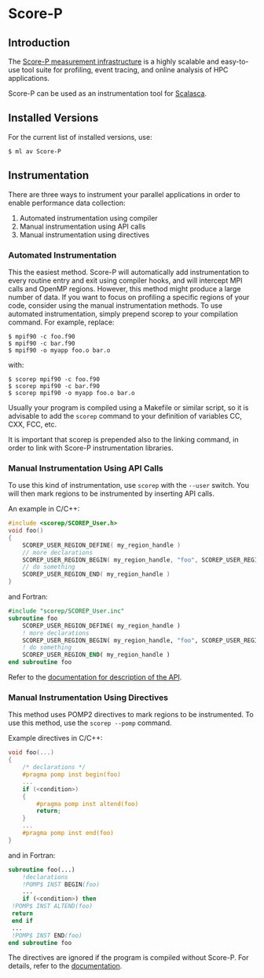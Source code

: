 # Score-P

## Introduction

The [Score-P measurement infrastructure][a] is a highly scalable and easy-to-use tool suite for profiling, event tracing, and online analysis of HPC applications.

Score-P can be used as an instrumentation tool for [Scalasca][1].

## Installed Versions

For the current list of installed versions, use:

```console
$ ml av Score-P
```

## Instrumentation

There are three ways to instrument your parallel applications in order to enable performance data collection:

1. Automated instrumentation using compiler
1. Manual instrumentation using API calls
1. Manual instrumentation using directives

### Automated Instrumentation

This the easiest method. Score-P will automatically add instrumentation to every routine entry and exit using compiler hooks, and will intercept MPI calls and OpenMP regions. However, this method might produce a large number of data. If you want to focus on profiling a specific regions of your code, consider using the manual instrumentation methods. To use automated instrumentation, simply prepend scorep to your compilation command. For example, replace:

```console
$ mpif90 -c foo.f90
$ mpif90 -c bar.f90
$ mpif90 -o myapp foo.o bar.o
```

with:

```console
$ scorep mpif90 -c foo.f90
$ scorep mpif90 -c bar.f90
$ scorep mpif90 -o myapp foo.o bar.o
```

Usually your program is compiled using a Makefile or similar script, so it is advisable to add the `scorep` command to your definition of variables CC, CXX, FCC, etc.

It is important that scorep is prepended also to the linking command, in order to link with Score-P instrumentation libraries.

### Manual Instrumentation Using API Calls

To use this kind of instrumentation, use `scorep` with the `--user` switch. You will then mark regions to be instrumented by inserting API calls.

An example in C/C++:

```cpp
#include <scorep/SCOREP_User.h>
void foo()
{
    SCOREP_USER_REGION_DEFINE( my_region_handle )
    // more declarations
    SCOREP_USER_REGION_BEGIN( my_region_handle, "foo", SCOREP_USER_REGION_TYPE_COMMON )
    // do something
    SCOREP_USER_REGION_END( my_region_handle )
}
```

and Fortran:

```fortran
#include "scorep/SCOREP_User.inc"
subroutine foo
    SCOREP_USER_REGION_DEFINE( my_region_handle )
    ! more declarations
    SCOREP_USER_REGION_BEGIN( my_region_handle, "foo", SCOREP_USER_REGION_TYPE_COMMON )
    ! do something
    SCOREP_USER_REGION_END( my_region_handle )
end subroutine foo
```

Refer to the [documentation for description of the API][b].

### Manual Instrumentation Using Directives

This method uses POMP2 directives to mark regions to be instrumented. To use this method, use the `scorep --pomp` command.

Example directives in C/C++:

```cpp
void foo(...)
{
    /* declarations */
    #pragma pomp inst begin(foo)
    ...
    if (<condition>)
    {
        #pragma pomp inst altend(foo)
        return;
    }
    ...
    #pragma pomp inst end(foo)
}
```

and in Fortran:

```fortran
subroutine foo(...)
    !declarations
    !POMP$ INST BEGIN(foo)
    ...
    if (<condition>) then
 !POMP$ INST ALTEND(foo)
 return
 end if
 ...
 !POMP$ INST END(foo)
end subroutine foo
```

The directives are ignored if the program is compiled without Score-P. For details, refer to the [documentation][c].

[1]: scalasca.md
[2]: ../../modules-matrix.md
[3]: ../compilers.md
[4]: ../mpi/running_openmpi.md
[5]: ../mpi/running-mpich2.md

[a]: http://www.vi-hps.org/projects/score-p/
[b]: https://silc.zih.tu-dresden.de/scorep-current/pdf/scorep.pdf
[c]: https://silc.zih.tu-dresden.de/scorep-current/pdf/scorep.pdf
